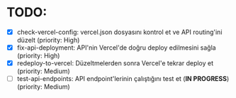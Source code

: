 # TODO:

- [x] check-vercel-config: vercel.json dosyasını kontrol et ve API routing'ini düzelt (priority: High)
- [x] fix-api-deployment: API'nin Vercel'de doğru deploy edilmesini sağla (priority: High)
- [x] redeploy-to-vercel: Düzeltmelerden sonra Vercel'e tekrar deploy et (priority: Medium)
- [ ] test-api-endpoints: API endpoint'lerinin çalıştığını test et (**IN PROGRESS**) (priority: Medium)
